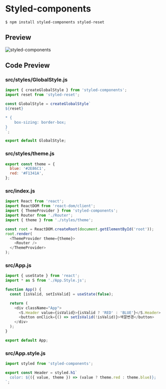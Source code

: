 # Styled-components

```shell
$ npm install styled-components styled-reset
```

## Preview

![styled-components](https://user-images.githubusercontent.com/118904460/204459519-a23cd7fa-a99e-4a9e-a3c0-95474821baaa.gif)

## Code Preview

### src/styles/GlobalStyle.js
```javascript
import { createGlobalStyle } from 'styled-components';
import reset from 'styled-reset';

const GlobalStyle = createGlobalStyle`
${reset}

* {
    box-sizing: border-box;
}
`;

export default GlobalStyle;
```

### src/styles/theme.js
```javascript
export const theme = {
  blue: '#2E86C1',
  red: '#F1341A',
};

```

### src/index.js
```javascript
import React from 'react';
import ReactDOM from 'react-dom/client';
import { ThemeProvider } from 'styled-components';
import Router from './Router';
import { theme } from './styles/theme';

const root = ReactDOM.createRoot(document.getElementById('root'));
root.render(
  <ThemeProvider theme={theme}>
    <Router />
  </ThemeProvider>
);

```

### src/App.js
```javascript
import { useState } from 'react';
import * as S from './App.Style.js';

function App() {
  const [isValid, setIsValid] = useState(false);

  return (
    <div className="App">
      <S.Header value={isValid}>{isValid ? 'RED' : 'BLUE'}</S.Header>
      <button onClick={() => setIsValid(!isValid)}>색깔변경</button>
    </div>
  );
}

export default App;

```

### src/App.style.js
```javascript
import styled from 'styled-components';

export const Header = styled.h1`
  color: ${({ value, theme }) => (value ? theme.red : theme.blue)};
`;

```
